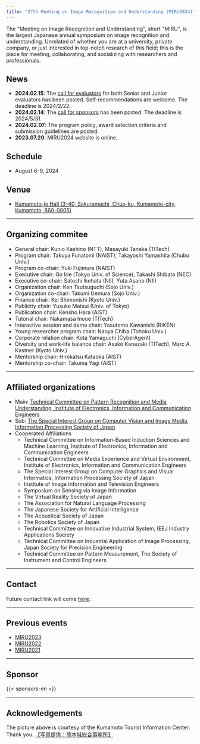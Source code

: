 ```yaml
---
title: "27th Meeting on Image Recognition and Understanding (MIRU2024)"
---
```


The "Meeting on Image Recognition and Understanding", short "MIRU", is the largest Japanese annual symposium on image recognition and understanding. Unrelated of whether you are at a university, private company, or just interested in top-notch research of this field; this is the place for meeting, collaborating, and socializing with researchers and professionals.

## News

- **2024.02.15**: The [call for evaluators](https://docs.google.com/forms/d/1xExWYvtsQ63gnGZrymwKrslDcXBv_7d3apv0f1tJuq8/edit) for both Senior and Junior evaluators has been posted. Self-recommendations are welcome. The deadline is 2024/2/22.
- **2024.02.14**: The [call for sponsors](sponsor/) has been posted. The deadline is 2024/5/31.
- **2024.02.07**: The program policy, award selection criteria and submission guidelines are posted.
- **2023.07.20**: MIRU2024 website is online.

## Schedule

- August 6-9, 2024

## Venue

- [Kumamoto-jo Hall (3-40, Sakuramachi, Chuo-ku, Kumamoto-city, Kumamoto, 860-0805)](https://www.kumamoto-jo-hall.jp/en/)

---

## Organizing commitee
- General chair: Kunio Kashino (NTT), Masayuki Tanaka (TITech)
- Program chair: Takuya Funatomi (NAIST), Takayoshi Yamashita (Chubu Univ.)
- Program co-chair: Yuki Fujimura (NAIST)
- Executive chair: Go Irie (Tokyo Univ. of Science), Takashi Shibata (NEC)
- Executive co-chair: Satoshi Ikehata (NII), Yuta Asano (NII)
- Organization chair: Ken Tsutsuguchi (Sojo Univ.)
- Organization co-chair: Takumi Uemura (Sojo Univ.)
- Finance chair: Kei Shimonishi (Kyoto Univ.)
- Publicity chair: Yusuke Matsui (Univ. of Tokyo)
- Publication chair: Kensho Hara (AIST)
- Tutorial chair: Nakamasa Inoue (TITech)
- Interactive session and demo chair: Yasutomo Kawanishi (RIKEN)
- Young researcher program chair: Naoya Chiba (Tohoku Univ.)
- Corporate relation chair: Kota Yamaguchi (CyberAgent)
- Diversity and work-life balance chair: Asako Kanezaki (TITech), Marc A. Kastner (Kyoto Univ.)
- Mentorship chair: Hirokatsu Kataoka (AIST)
- Mentorship co-chair: Takuma Yagi (AIST)

---


## Affiliated organizations
- Main: [Technical Committee on Pattern Recognition and Media Understanding, Institute of Electronics, Information and Communication Engineers](https://www.ieice.org/iss/prmu/jpn/index.html)
- Sub: [The Special Interest Group on Computer Vision and Image Media, Information Processing Society of Japan](http://cvim.ipsj.or.jp/)
- Cooperated Affiliations
    - Technical Committee on Information-Based Induction Sciences and Machine Learning, Institute of Electronics, Information and Communication Engineers
    - Technical Committee on Media Experience and Virtual Environment, Institute of Electronics, Information and Communication Engineers
    - The Special Interest Group on Computer Graphics and Visual Informatics, Information Processing Society of Japan
    - Institute of Image Information and Television Engineers
    - Symposium on Sensing via Image Information
    - The Virtual Reality Society of Japan
    - The Association for Natural Language Processing
    - The Japanese Society for Artificial Intelligence
    - The Acoustical Society of Japan
    - The Robotics Society of Japan
    - Technical Committee on Innovative Industrial System, IEEJ Industry Applications Society
    - Technical Committee on Industrial Application of Image Processing, Japan Society for Precision Engineering
    - Technical Committee on Pattern Measurement, The Society of Instrument and Control Engineers

---

## Contact
Future contact link will come [here](https://forms.gle/NdqSrYM1DtYa15C66).

---

## Previous events
- [MIRU2023](http://cvim.ipsj.or.jp/MIRU2023/)
- [MIRU2022](https://sites.google.com/view/miru2022)
- [MIRU2021](http://cvim.ipsj.or.jp/MIRU2021/)

---

## Sponsor

{{< sponsors-en >}}

---

## Acknowledgements

The picture above is courtesy of the Kumamoto Tourist Information Center. Thank you. [【写真提供：熊本城総合事務所】](https://castle.kumamoto-guide.jp/galleries/guide.html)
